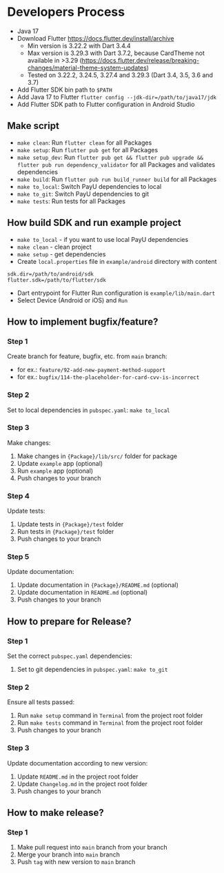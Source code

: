# Developers Process
- Java 17
- Download Flutter https://docs.flutter.dev/install/archive 
  - Min version is 3.22.2 with Dart 3.4.4
  - Max version is 3.29.3 with Dart 3.7.2, because CardTheme not available in >3.29 (https://docs.flutter.dev/release/breaking-changes/material-theme-system-updates)
  - Tested on 3.22.2, 3.24.5, 3.27.4 and 3.29.3 (Dart 3.4, 3.5, 3.6 and 3.7)
- Add Flutter SDK bin path to `$PATH`
- Add Java 17 to Flutter `flutter config --jdk-dir=/path/to/java17/jdk`
- Add Flutter SDK path to Flutter configuration in Android Studio

## Make script
- `make clean`: Run `flutter clean` for all Packages
- `make setup`: Run `flutter pub get` for all Packages
- `make setup_dev`: Run `flutter pub get && flutter pub upgrade && flutter pub run dependency_validator` for all Packages and validates dependencies
- `make build`: Run `flutter pub run build_runner build` for all Packages
- `make to_local`: Switch PayU dependencies to local
- `make to_git`: Switch PayU dependencies to git
- `make tests`: Run tests for all Packages

## How build SDK and run example project
- `make to_local` - if you want to use local PayU dependencies
- `make clean` - clean project
- `make setup` - get dependencies
- Create `local.properties` file in `example/android` directory with content
```properties
sdk.dir=/path/to/android/sdk
flutter.sdk=/path/to/flutter/sdk
```
- Dart entrypoint for Flutter Run configuration is `example/lib/main.dart`
- Select Device (Android or iOS) and `Run`

## How to implement bugfix/feature?

### Step 1

Create branch for feature, bugfix, etc. from `main` branch:

* for ex.: `feature/92-add-new-payment-method-support`
* for ex.: `bugfix/114-the-placeholder-for-card-cvv-is-incorrect`

### Step 2

Set to local dependencies in `pubspec.yaml`: `make to_local`

### Step 3

Make changes:

1. Make changes in `{Package}/lib/src/` folder for package
2. Update `example` app (optional)
3. Run `example` app (optional)
4. Push changes to your branch

### Step 4

Update tests:

1. Update tests in `{Package}/test` folder
2. Run tests in `{Package}/test` folder
3. Push changes to your branch

### Step 5

Update documentation:

1. Update documentation in `{Package}/README.md` (optional)
2. Update documentation in `README.md` (optional)
3. Push changes to your branch

## How to prepare for Release?

### Step 1

Set the correct `pubspec.yaml` dependencies:

1. Set to git dependencies in `pubspec.yaml`: `make to_git`


### Step 2

Ensure all tests passed:

1. Run `make setup` command in `Terminal` from the project root folder
2. Run `make tests` command in `Terminal` from the project root folder
3. Push changes to your branch

### Step 3

Update documentation according to new version:

1. Update `README.md` in the project root folder
2. Update `Changelog.md` in the project root folder
3. Push changes to your branch

## How to make release?

### Step 1

1. Make pull request into `main` branch from your branch
2. Merge your branch into `main` branch
3. Push `tag` with new version to `main` branch
